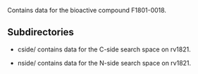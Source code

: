 Contains data for the bioactive compound F1801-0018.

## Subdirectories

- cside/ contains data for the C-side search space on rv1821.

- nside/ contains data for the N-side search space on rv1821.

